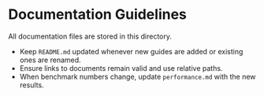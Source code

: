 # Documentation Guidelines

All documentation files are stored in this directory.

- Keep `README.md` updated whenever new guides are added or existing ones are renamed.
- Ensure links to documents remain valid and use relative paths.
- When benchmark numbers change, update `performance.md` with the new results.

